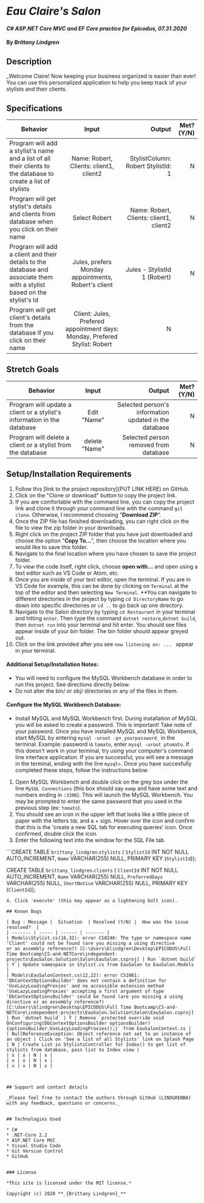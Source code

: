 # _Eau Claire's Salon_

#### _C# ASP.NET Core MVC and EF Core practice for Epicodus, 07.31.2020_

#### By _**Brittany Lindgren**_


## Description

_Welcome Claire! Now keeping your business organized is easier than ever! You can use this personalized application to help you keep track of your stylists and their clients. 

## Specifications

| Behavior   |   Input   |  Output |  Met? (Y/N)  |
|----------|:-------------:|------:|-----------:|
|  Program will add a stylist's name and a list of all their clients to the database to create a list of stylists  |  Name: Robert, Clients: client1, client2  |  StylistColumn: Robert StylistId: 1  |  N  |
|  Program will get stylist's details and clients from database when you click on their name | Select Robert | Name: Robert, Clients: client1, client2 |  N  |   
|  Program will add a client and their details to the database and associate them with a stylist based on the stylist's Id | Jules, prefers Monday appointments, Robert's client |  Jules - StylistId 1 (Robert)  |  N  | 
|  Program will get client's details from the database if you click on their name  | Client: Jules, Prefered appointment days: Monday, Prefered Stylist: Robert |  N  |




## Stretch Goals
| Behavior   |   Input   |  Output |  Met? (Y/N)  |
|----------|:-------------:|------:|-----------:|
| Program will update a client or a stylist's information in the database | Edit "Name" | Selected person's information updated in the database | N |
| Program will delete a client or a stylist from the database | delete "Name" | Selected person removed from database | N |


## Setup/Installation Requirements

  1. Follow this [link to the project repository](PUT LINK HERE) on GitHub.  
  2. Click on the "Clone or download" button to copy the project link.     
  3. If you are comfortable with the command line, you can copy the project link and clone it through your command line with the command `git clone`. Otherwise, I recommend choosing "**Download ZIP**".     
   4. Once the ZIP file has finished downloading, you can right click on the file to view the zip folder in your downloads.     
  5. Right click on the project ZIP folder that you have just downloaded and choose the option "**Copy To...**", then choose the location where you would like to save this folder.      
  6. Navigate to the final location where you have chosen to save the project folder.      
  7. To view the code itself, right click, choose **open with...** and open using a text editor such as VS Code or Atom, etc.
  8. Once you are inside of your text editor, open the terminal. If you are in VS Code for example, this can be done by clicking on `Terminal` at the top of the editor and then selecting `New Terminal`. **You can navigate to different directories in the project by typing `cd DirectoryName` to go down into specific directories or `cd ..` to go back up one directory. 
  9. Navigate to the Salon directory by typing `cd Restaurant` in your terminal and hitting `enter`. Then type the command `dotnet restore`,`dotnet build`, then `dotnet run` into your terminal and hit enter. You should see files appear inside of your bin folder. The bin folder should appear greyed out. 
  10. Click on the link provided after you see `now listening on: ... ` appear in your terminal.


#### Additional Setup/Installation Notes:

* You will need to configure the MySQL Workbench database in order to run this project. See directions directly below.   
* Do not alter the bin/ or obj/ directories or any of the files in them.

#### Configure the MySQL Workbench Database:
* Install MySQL and MySQL Workbench first. During installation of MySQL you will be asked to create a password. This is important! Take note of your password. Once you have installed MySQL and MySQL Workbenck, start MySQL by entering `mysql -uroot -p+_yourpassword_` in the terminal. Example: password is `tomato`, enter `mysql -uroot ptomato`. If this doesn't work in your terminal, try using your computer's command line interface application. If you are successful, you will see a message in the terminal, ending with the line `mysql>`. Once you have succesfully completed these steps, follow the instructions below.
1. Open MySQL Workbench and double click on the grey box under the line `MySQL Connections` (this box should say `mamp` and have some text and numbers ending in `:3306`). This will launch the MySQL Workbench. You may be prompted to enter the same password that you used in the previous step (ex: `tomato`). 
2. You should see an icon in the upper left that looks like a little piece of paper with the letters `SQL` and a + sign. Hover over the icon and confirm that this is the 'create a new SQL tab for executing queries' icon. Once confirmed, double click the icon.
3. Enter the following text into the window for the SQL File tab.

```CREATE TABLE `brittany_lindgren`.`stylists` (
  `StylistId` INT NOT NULL AUTO_INCREMENT,
  `Name` VARCHAR(255) NULL,
  PRIMARY KEY (`StylistId`));

  CREATE TABLE `brittany_lindgren`.`clients` (
  `ClientId` INT NOT NULL AUTO_INCREMENT,
  `Name` VARCHAR(255) NULL,
  `PreferredDays` VARCHAR(255) NULL,
  `ShortNotice` VARCHAR(255) NULL,
  PRIMARY KEY (`ClientId`));
```
4. Click 'execute' (this may appear as a lightening bolt icon).

## Known Bugs

| Bug : Message |  Situation  | Resolved (Y/N) |  How was the issue resolved?  |
| ------- | ----- | ------ | ------- |
| Models\Stylist.cs(16,32): error CS0246: The type or namespace name 'Client' could not be found (are you missing a using directive 
or an assembly reference?) [C:\Users\blindgren\Desktop\EPICODUS\Full Time Bootcamp\CS-and-NETCore\independent-projects\EauSalon.Solution\Salon\EauSalon.csproj] | Run `dotnet build` | Y | Update namespace in Stylist.cs from EauSalon to EauSalon.Models |
| Models\EauSalonContext.cs(12,22): error CS1061: 'DbContextOptionsBuilder' does not contain a definition for 'UseLazyLoadingProxies' and no accessible extension method 'UseLazyLoadingProxies' accepting a first argument of type 'DbContextOptionsBuilder' could be found (are you missing a using directive or an assembly reference?) [C:\Users\blindgren\Desktop\EPICODUS\Full Time Bootcamp\CS-and-NETCore\independent-projects\EauSalon.Solution\Salon\EauSalon.csproj] | Run `dotnet build` | Y | Remove `protected override void OnConfiguring(DbContextOptionsBuilder optionsBuilder){optionsBuilder.UseLazyLoadingProxies();}` from EauSalonContext.cs |
| NullReferenceException: Object reference not set to an instance of an object | Click on 'See a list of all Stylists' link on Splash Page | N | Create List in StylistsController for Index() to get list of stylists from database, pass list to Index view |
| x | x | N | x |
| x | x | N | x |
| x | x | N | x |



## Support and contact details

_Please feel free to contact the authors through GitHub (LINDGRENBA) with any feedback, questions or concerns._


## Technologies Used

* C#
* .NET-Core 2.2
* ASP.NET Core MVC
* Visual Studio Code
* Git Version Control
* GitHub


### License

*This site is licensed under the MIT license.*

Copyright (c) 2020 **_{Brittany Lindgren}_**